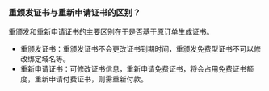 ### 重颁发证书与重新申请证书的区别？
重颁发和重新申请证书的主要区别在于是否基于原订单生成证书。
- 重颁发证书：重颁发证书不会更改证书到期时间，重颁发免费型证书不可以修改绑定域名等。
- 重新申请证书：可修改证书信息，重新申请免费证书，将会占用免费证书额度，重新申请付费证书，则需重新付款。
